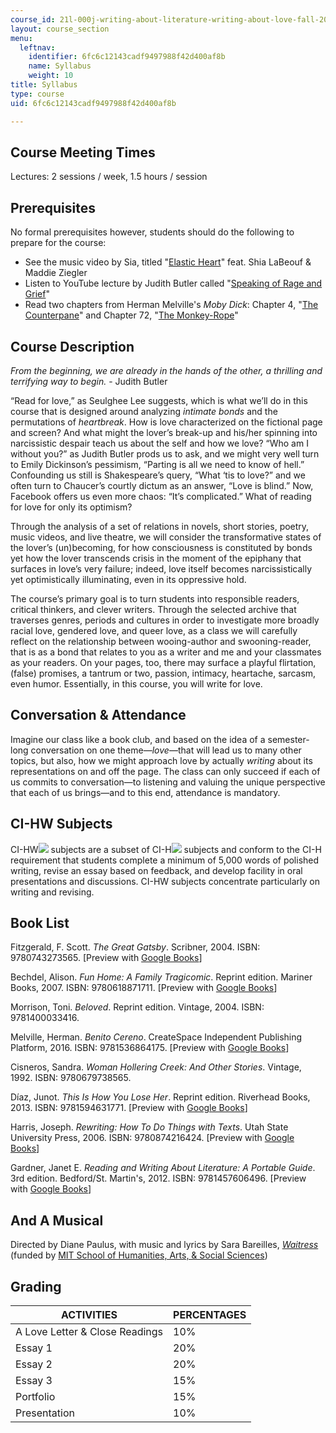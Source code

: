 ```yaml
---
course_id: 21l-000j-writing-about-literature-writing-about-love-fall-2015
layout: course_section
menu:
  leftnav:
    identifier: 6fc6c12143cadf9497988f42d400af8b
    name: Syllabus
    weight: 10
title: Syllabus
type: course
uid: 6fc6c12143cadf9497988f42d400af8b

---
```


Course Meeting Times
--------------------

Lectures: 2 sessions / week, 1.5 hours / session

Prerequisites
-------------

No formal prerequisites however, students should do the following to prepare for the course:

*   See the music video by Sia, titled "[Elastic Heart](https://youtu.be/KWZGAExj-es)" feat. Shia LaBeouf & Maddie Ziegler
*   Listen to YouTube lecture by Judith Butler called "[Speaking of Rage and Grief](https://youtu.be/ZxyabzopQi8)"
*   Read two chapters from Herman Melville's _Moby Dick_: Chapter 4, "[The Counterpane](https://www.gutenberg.org/files/2701/2701-h/2701-h.htm#link2HCH0004)" and Chapter 72, "[The Monkey-Rope](https://www.gutenberg.org/files/2701/2701-h/2701-h.htm#link2HCH0072)"

Course Description
------------------

_From the beginning, we are already in the hands of the other, a thrilling and terrifying way to begin._ - Judith Butler

“Read for love,” as Seulghee Lee suggests, which is what we’ll do in this course that is designed around analyzing _intimate bonds_ and the permutations of _heartbreak_. How is love characterized on the fictional page and screen? And what might the lover’s break-up and his/her spinning into narcissistic despair teach us about the self and how we love? “Who am I without you?” as Judith Butler prods us to ask, and we might very well turn to Emily Dickinson’s pessimism, “Parting is all we need to know of hell.” Confounding us still is Shakespeare’s query, “What ‘tis to love?” and we often turn to Chaucer’s courtly dictum as an answer, “Love is blind.” Now, Facebook offers us even more chaos: “It’s complicated.” What of reading for love for only its optimism?

Through the analysis of a set of relations in novels, short stories, poetry, music videos, and live theatre, we will consider the transformative states of the lover’s (un)becoming, for how consciousness is constituted by bonds yet how the lover transcends crisis in the moment of the epiphany that surfaces in love’s very failure; indeed, love itself becomes narcissistically yet optimistically illuminating, even in its oppressive hold.

The course’s primary goal is to turn students into responsible readers, critical thinkers, and clever writers. Through the selected archive that traverses genres, periods and cultures in order to investigate more broadly racial love, gendered love, and queer love, as a class we will carefully reflect on the relationship between wooing-author and swooning-reader, that is as a bond that relates to you as a writer and me and your classmates as your readers. On your pages, too, there may surface a playful flirtation, (false) promises, a tantrum or two, passion, intimacy, heartache, sarcasm, even humor. Essentially, in this course, you will write for love.

Conversation & Attendance
-------------------------

Imagine our class like a book club, and based on the idea of a semester-long conversation on one theme—_love_—that will lead us to many other topics, but also, how we might approach love by actually _writing_ about its representations on and off the page. The class can only succeed if each of us commits to conversation—to listening and valuing the unique perspective that each of us brings—and to this end, attendance is mandatory.

CI-HW Subjects
--------------

CI-HW![](/images/educator/icon-question-cihw.png) subjects are a subset of CI-H![](/images/educator/icon-question-cih.png) subjects and conform to the CI-H requirement that students complete a minimum of 5,000 words of polished writing, revise an essay based on feedback, and develop facility in oral presentations and discussions. CI-HW subjects concentrate particularly on writing and revising.

Book List
---------

Fitzgerald, F. Scott. _The Great Gatsby_. Scribner, 2004. ISBN: 9780743273565. \[Preview with [Google Books](https://books.google.com/books?id=iXn5U2IzVH0C&lpg=PP1&dq=the%20great%20gatsby&pg=PP1#v=onepage&q&f=false)\]

Bechdel, Alison. _Fun Home: A Family Tragicomic_. Reprint edition. Mariner Books, 2007. ISBN: 9780618871711. \[Preview with [Google Books](https://books.google.com/books?id=eq0n9Ck79ysC&lpg=PP3&dq=fun%20home&pg=PP3#v=onepage&q&f=false)\]

Morrison, Toni. _Beloved_. Reprint edition. Vintage, 2004. ISBN: 9781400033416.

Melville, Herman. _Benito Cereno_. CreateSpace Independent Publishing Platform, 2016. ISBN: 9781536864175. \[Preview with [Google Books](https://www.google.com/books/edition/Benito_Cereno/DpxhCgAAQBAJ?hl=en&gbpv=0)\]

Cisneros, Sandra. _Woman Hollering Creek: And Other Stories_. Vintage, 1992. ISBN: 9780679738565.

Díaz, Junot. _This Is How You Lose Her_. Reprint edition. Riverhead Books, 2013. ISBN: 9781594631771. \[Preview with [Google Books](https://books.google.com/books?id=xyG9uXBd_zgC&lpg=PP1&dq=this%20is%20how%20you%20lose%20her&pg=PP1#v=onepage&q&f=false)\]

Harris, Joseph. _Rewriting: How To Do Things with Texts_. Utah State University Press, 2006. ISBN: 9780874216424. \[Preview with [Google Books](https://books.google.com/books?id=-8y9AwAAQBAJ&lpg=PP1&dq=how%20to%20do%20things%20with%20texts&pg=PP1#v=onepage&q&f=false)\]

Gardner, Janet E. _Reading and Writing About Literature: A Portable Guide_. 3rd edition. Bedford/St. Martin's, 2012. ISBN: 9781457606496. \[Preview with [Google Books](https://books.google.com/books?id=s97fQH3EdloC&lpg=PP1&dq=gardner%20reading%20and%20writing%20about%20literature&pg=PP1#v=onepage&q&f=false)\]

And A Musical
-------------

Directed by Diane Paulus, with music and lyrics by Sara Bareilles, [_Waitress_](http://waitressthemusical.com/) (funded by [MIT School of Humanities, Arts, & Social Sciences](https://shass.mit.edu/))

Grading
-------

| ACTIVITIES | PERCENTAGES |
| --- | --- |
| A Love Letter & Close Readings | 10% |
| Essay 1 | 20% |
| Essay 2 | 20% |
| Essay 3 | 15% |
| Portfolio | 15% |
| Presentation | 10%